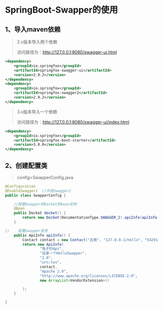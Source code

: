 # SpringBoot-Swapper的使用

## 1、导入maven依赖

> 2.x版本导入两个依赖
>
> 访问路径为：http://127.0.0.1:8080/swagger-ui.html

```xml
<dependency>
    <groupId>io.springfox</groupId>
    <artifactId>springfox-swagger-ui</artifactId>
    <version>2.9.2</version>
</dependency>
<dependency>
    <groupId>io.springfox</groupId>
    <artifactId>springfox-swagger2</artifactId>
    <version>2.9.2</version>
</dependency>
```

> 3.x版本导入一个依赖
>
> 访问路径为：http://127.0.0.1:8080/swagger-ui/index.html

```xml
<dependency>
    <groupId>io.springfox</groupId>
    <artifactId>springfox-boot-starter</artifactId>
    <version>3.0.0</version>
</dependency>
```

## 2、创建配置类

> config>SwapperConfig.java

```java
@Configuration
@EnableSwagger2  //开启Swagger2
public class SwapperConfig {

    //配置Swapper的Docket的bean实例
    @Bean
    public Docket docket() {
        return new Docket(DocumentationType.SWAGGER_2).apiInfo(apiInfo());
    }

//    配置Swapper信息
    public ApiInfo apiInfo() {
        Contact contact = new Contact("吕竟", "127.0.0.1/hello", "542918096@qq.com");
        return new ApiInfo(
                "兔子的Api",
                "这是一个HelloSwapper",
                "2.0",
                "urn:tos",
                contact,
                "Apache 2.0",
                "http://www.apache.org/licenses/LICENSE-2.0",
                new ArrayList<VendorExtension>()

        );
    }

}
```